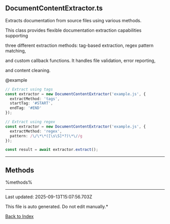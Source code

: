 ## DocumentContentExtractor.ts





 Extracts documentation from source files using various methods.



 This class provides flexible documentation extraction capabilities supporting

 three different extraction methods: tag-based extraction, regex pattern matching,

 and custom callback functions. It handles file validation, error reporting,

 and content cleaning.



 @example

 ```typescript
 // Extract using tags
 const extractor = new DocumentContentExtractor('example.js', {
   extractMethod: 'tags',
   startTag: '#START',
   endTag: '#END'
 });

 // Extract using regex
 const extractor = new DocumentContentExtractor('example.js', {
   extractMethod: 'regex',
   pattern: /\/\*\*([\s\S]*?)\*\//g
 });

 const result = await extractor.extract();
 ```
 



---



## Methods



%methods%



---



Last updated: 2025-09-13T15:07:56.703Z



This file is auto generated. Do not edit manually.*



[Back to Index](./index.md)